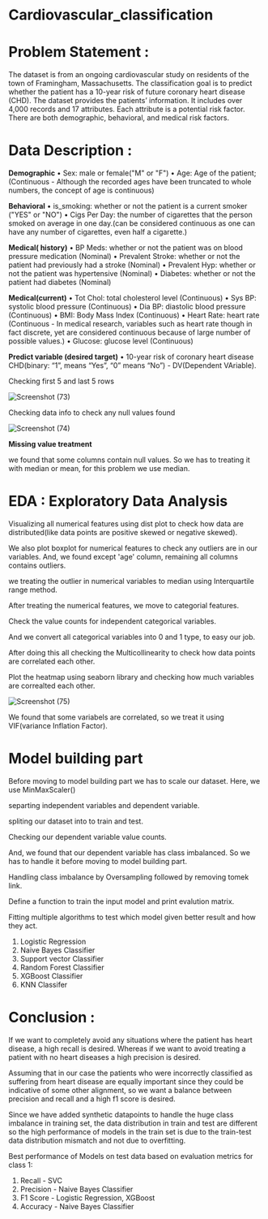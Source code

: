 # Cardiovascular_classification

# Problem Statement : 

The dataset is from an ongoing cardiovascular study on residents of the town of Framingham, Massachusetts. The classification goal is to predict whether the patient has a 10-year risk of future coronary heart disease (CHD). The dataset provides the patients’ information. It includes over 4,000 records and 17 attributes. Each attribute is a potential risk factor. There are both demographic, behavioral, and medical risk factors.


# Data Description : 

**Demographic**
• Sex: male or female("M" or "F")
• Age: Age of the patient;(Continuous - Although the recorded ages have been truncated to whole numbers, the concept of age is continuous)

**Behavioral**
• is_smoking: whether or not the patient is a current smoker ("YES" or "NO")
• Cigs Per Day: the number of cigarettes that the person smoked on average in one day.(can be considered continuous as one can have any number of cigarettes, even half a cigarette.)

**Medical( history)**
• BP Meds: whether or not the patient was on blood pressure medication (Nominal)
• Prevalent Stroke: whether or not the patient had previously had a stroke (Nominal)
• Prevalent Hyp: whether or not the patient was hypertensive (Nominal)
• Diabetes: whether or not the patient had diabetes (Nominal)

**Medical(current)**
• Tot Chol: total cholesterol level (Continuous)
• Sys BP: systolic blood pressure (Continuous)
• Dia BP: diastolic blood pressure (Continuous)
• BMI: Body Mass Index (Continuous)
• Heart Rate: heart rate (Continuous - In medical research, variables such as heart rate though in fact discrete, yet are considered continuous because of large number of possible values.)
• Glucose: glucose level (Continuous)

**Predict variable (desired target)**
• 10-year risk of coronary heart disease CHD(binary: “1”, means “Yes”, “0” means “No”) - DV(Dependent VAriable).

Checking first 5 and last 5 rows

![Screenshot (73)](https://user-images.githubusercontent.com/67784512/211741807-3d94daf3-9aa5-431f-be16-de36b103d882.png)

Checking data info to check any null values found

![Screenshot (74)](https://user-images.githubusercontent.com/67784512/211742624-bcb6be9e-9132-439f-af73-24a4d3de4b3c.png)

**Missing value treatment**

we found that some columns contain null values. So we has to treating it with median or mean, for this problem we use median.

# EDA : Exploratory Data Analysis

Visualizing all numerical features using dist plot to check how data are distributed(like data points are positive skewed or negative skewed).

We also plot boxplot for numerical features to check any outliers are in our variables. And, we found except 'age' column, remaining all columns contains outliers.

we treating the outlier in numerical variables to median using Interquartile range method.

After treating the numerical features, we move to categorial features.

Check the value counts for independent categorical variables.

And we convert all categorical variables into 0 and 1 type, to easy our job.

After doing this all checking the Multicollinearity to check how data points are correlated each other.

Plot the heatmap using seaborn library and checking how much variables are correalted each other.


![Screenshot (75)](https://user-images.githubusercontent.com/67784512/211758913-7ea91963-14d4-4604-8f08-a1ac01b3fb55.png)


We found that some variabels are correlated, so we treat it using VIF(variance Inflation Factor).

# Model building part

Before moving to model building part we has to scale our dataset. Here, we use MinMaxScaler()

separting independent variables and dependent variable.

spliting our dataset into to train and test.

Checking our dependent variable value counts.

 And, we found that our dependent variable has class imbalanced. So we has to handle it before moving to model building part.
 
 Handling class imbalance by Oversampling followed by removing tomek link.
 
 Define a function to train the input model and print evalution matrix.
 
 Fitting multiple algorithms to test which model given better result and how they act.
 
 1. Logistic Regression
 2. Naive Bayes Classifier
 3. Support vector Classifier
 4. Random Forest Classifier
 5. XGBoost Classifier
 6. KNN Classifer
 
 
 # Conclusion :
 
 If we want to completely avoid any situations where the patient has heart disease, a high recall is desired. Whereas if we want to avoid treating a patient with no heart diseases a high precision is desired.
 
Assuming that in our case the patients who were incorrectly classified as suffering from heart disease are equally important since they could be indicative of some other alignment, so we want a balance between precision and recall and a high f1 score is desired.

Since we have added synthetic datapoints to handle the huge class imbalance in training set, the data distribution in train and test are different so the high performance of models in the train set is due to the train-test data distribution mismatch and not due to overfitting.

Best performance of Models on test data based on evaluation metrics for class 1: 
1. Recall - SVC
2. Precision - Naive Bayes Classifier
3. F1 Score - Logistic Regression, XGBoost
4. Accuracy - Naive Bayes Classifier
 
 





















